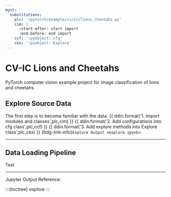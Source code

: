 ```yaml
---
myst:
  substitutions:
    plc: '/pytorch/example/cv/ic/lions_cheetahs.py'
    cim: |
      :start-after: start import
      :end-before: end import
    ccf: ':pyobject: cfg'
    cex: ':pyobject: Explore'
---
```


# CV-IC Lions and Cheetahs

PyTorch computer vision example project for image classification of lions and
cheetahs

## Explore Source Data

The first step is to become familiar with the data.
{{ ddin.format('1. Import modules and classes',plc,cim) }}
{{ ddin.format('2. Add configurations into cfg class',plc,ccf) }}
{{ ddin.format('3. Add explore methods into Explore class',plc,cex) }}
{bdg-link-info}`Explore Output <explore.ipynb>`

---

## Data Loading Pipeline

Test

---

Jupyter Output Reference:

:::{toctree}
explore
:::
